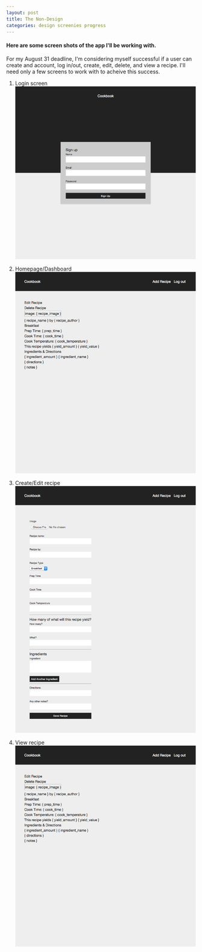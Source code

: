 ```yaml
---
layout: post
title: The Non-Design
categories: design screenies progress
---
```


#### Here are some screen shots of the app I'll be working with.

For my August 31 deadline, I'm considering myself successful if a user can create and account, log in/out, create, edit, delete, and view a recipe. I'll need only a few screens to work with to acheive this success.

<!-- more -->

1. Login screen
![Log in screen](/images/screenshots/2015-06-10-login.png)

2. Homepage/Dashboard
![Log in screen](/images/screenshots/2015-06-10-view-recipe.png)

3. Create/Edit recipe
![Log in screen](/images/screenshots/2015-06-10-create-recipe.png)

4. View recipe
![Log in screen](/images/screenshots/2015-06-10-view-recipe.png)



